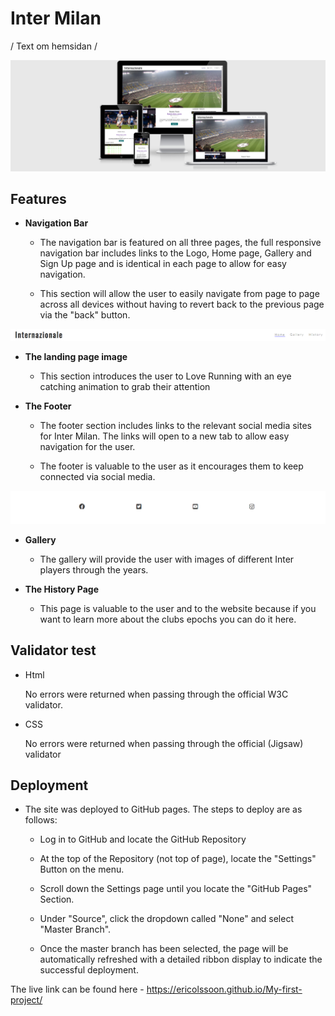 # Inter Milan

/ Text om hemsidan /

![Different devices](assets/images/Responsive.png)





## Features

- __Navigation Bar__

  - The navigation bar is featured on all three pages, the full responsive navigation bar includes links to the Logo, Home page, Gallery and Sign Up page and is identical in each page to allow for easy navigation.

   -  This section will allow the user to easily navigate from page to page across all devices without having to revert back to the previous page via the "back" button.

![Navigation Bar](assets/images/Navigation_bar.png)
   
- __The landing page image__

   - This section introduces the user to Love Running with an eye catching animation to grab their attention

- __The Footer__  

   - The footer section includes links to the relevant social media sites for Inter Milan. The links will open to a new tab to allow easy navigation for the user.
   
   - The footer is valuable to the user as it encourages them to keep connected via social media.

![Footer](assets/images/Footer.png)


* __Gallery__

   - The gallery will provide the user with images of different Inter players through the years.

* __The History Page__

   - This page is valuable to the user and to the website because if you want to learn more about the clubs epochs you can do it here.




## Validator test

<ul>
<li>Html </li>
<p>No errors were returned when passing through the official W3C validator.</p>
</ul>
<ul>
<li>CSS</li>
<p> No errors were returned when passing through the official (Jigsaw) validator</p>
</ul>


## Deployment

- The site was deployed to GitHub pages. The steps to deploy are as follows: 
    
    - Log in to GitHub and locate the GitHub Repository
    
    - At the top of the Repository (not top of page), locate the "Settings" Button on the menu.

    - Scroll down the Settings page until you locate the "GitHub Pages" Section.

    - Under "Source", click the dropdown called "None" and select "Master Branch".

    - Once the master branch has been selected, the page will be automatically refreshed with a detailed ribbon display to indicate the successful deployment. 

The live link can be found here - https://ericolssoon.github.io/My-first-project/
